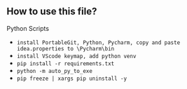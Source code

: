 ## How to use this file?

Python Scripts

- `install PortableGit, Python, Pycharm, copy and paste idea.properties to \Pycharm\bin`
- `install VScode keymap, add python venv`
- `pip install -r requirements.txt`
- `python -m auto_py_to_exe`
- `pip freeze | xargs pip uninstall -y`

